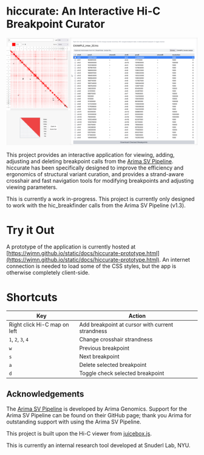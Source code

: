 # hiccurate: An Interactive Hi-C Breakpoint Curator

![hiccurate](./images/hiccurate.gif)

This project provides an interactive application for viewing, adding, adjusting and deleting breakpoint calls from the [Arima SV Pipeline](https://github.com/ArimaGenomics/Arima-SV-Pipeline). hiccurate has been specifically designed to improve the efficiency and ergonomics of structural variant curation, and provides a strand-aware crosshair and fast navigation tools for modifying breakpoints and adjusting viewing parameters. 

This is currently a work in-progress. This project is currently only designed to work with the hic_breakfinder calls from the Arima SV Pipeline (v1.3). 

# Try it Out

A prototype of the application is currently hosted at [https://wjmn.github.io/static/docs/hiccurate-prototype.html](https://wjmn.github.io/static/docs/hiccurate-prototype.html). An internet connection is needed to load some of the CSS styles, but the app is otherwise completely client-side.

# Shortcuts 

| Key | Action | 
|-----|--------|
| Right click Hi-C map on left | Add breakpoint at cursor with current strandness |
| `1`, `2`, `3`, `4` |  Change crosshair strandness |
| `w` | Previous breakpoint | 
| `s` | Next breakpoint |
| `a` | Delete selected breakpoint |
| `d` | Toggle check selected breakpoint |

## Acknowledgements

The [Arima SV Pipeline](https://github.com/ArimaGenomics/Arima-SV-Pipeline) is developed by Arima Genomics. Support for the Arima SV Pipeline can be found on their GitHub page; thank you Arima for outstanding support with using the Arima SV Pipeline. 

This project is built upon the Hi-C viewer from [juicebox.js](https://github.com/igvteam/juicebox.js). 

This is currently an internal research tool developed at Snuderl Lab, NYU. 